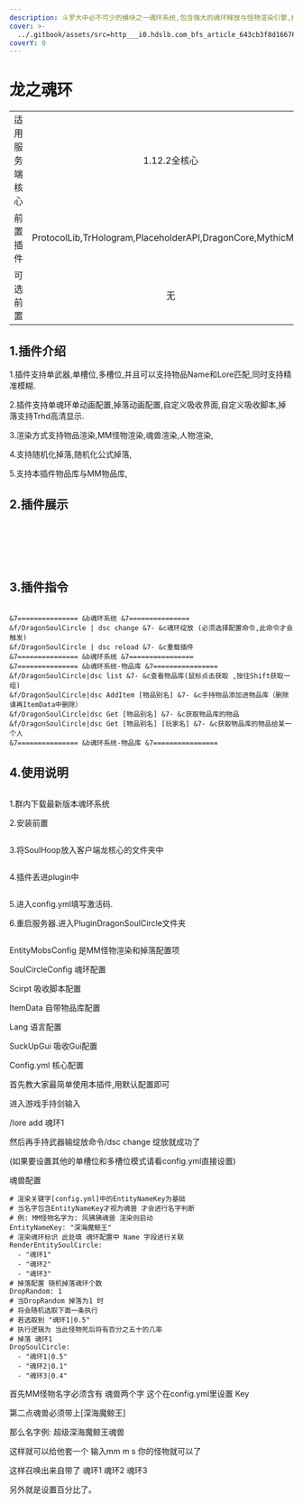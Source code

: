 ```yaml
---
description: 斗罗大中必不可少的模块之一魂环系统,包含强大的魂环释放与怪物渲染引擎,掉落引擎,吸收引擎,可谓是三位一体,极品插件。
cover: >-
  ../.gitbook/assets/src=http___i0.hdslb.com_bfs_article_643cb3f8d166763b7f2ea894adeffe7b93301acb.jpg&refer=http___i0.hdslb.jpg
coverY: 0
---
```


# 龙之魂环

|         |                                                             |
| :-----: | :---------------------------------------------------------: |
| 适用服务端核心 |                          1.12.2全核心                          |
|   前置插件  | ProtocolLib,TrHologram,PlaceholderAPI,DragonCore,MythicMobs |
|   可选前置  |                              无                              |

## 1.插件介绍

1.插件支持单武器,单槽位,多槽位,并且可以支持物品Name和Lore匹配,同时支持精准模糊.

2.插件支持单魂环单动画配置,掉落动画配置,自定义吸收界面,自定义吸收脚本,掉落支持Trhd高清显示.

3.渲染方式支持物品渲染,MM怪物渲染,魂兽渲染,人物渲染,

4.支持随机化掉落,随机化公式掉落,

5.支持本插件物品库与MM物品库,

## 2.插件展示

<figure><img src="../.gitbook/assets/UXD$O)CTS9SR1]{(UU7Y(T8.png" alt=""><figcaption></figcaption></figure>

<figure><img src="../.gitbook/assets/image (5).png" alt=""><figcaption></figcaption></figure>

<figure><img src="../.gitbook/assets/image.png" alt=""><figcaption></figcaption></figure>

<figure><img src="../.gitbook/assets/5RZQ%@J7~}EOX@LOPHJCONV.png" alt=""><figcaption></figcaption></figure>

<figure><img src="../.gitbook/assets/image (28).png" alt=""><figcaption></figcaption></figure>

<figure><img src="../.gitbook/assets/CCI81IB3PTHT[1FRYF6JH)C.png" alt=""><figcaption></figcaption></figure>

## 3.插件指令

```

&7=============== &b魂环系统 &7===============
&f/DragonSoulCircle | dsc change &7- &c魂环绽放 (必须选择配置命令,此命令才会触发)
&f/DragonSoulCircle | dsc reload &7- &c重载插件
&7=============== &b魂环系统 &7================
&7=============== &b魂环系统-物品库 &7================
&f/DragonSoulCircle|dsc list &7- &c查看物品库(鼠标点击获取 ,按住Shift获取一组)
&f/DragonSoulCircle|dsc AddItem [物品别名] &7- &c手持物品添加进物品库（删除请再ItemData中删除）
&f/DragonSoulCircle|dsc Get [物品别名] &7- &c获取物品库的物品
&f/DragonSoulCircle|dsc Get [物品别名] [玩家名] &7- &c获取物品库的物品给某一个人
&7=============== &b魂环系统-物品库 &7================
```

## 4.使用说明

<figure><img src="../.gitbook/assets/image (30).png" alt=""><figcaption></figcaption></figure>

1.群内下载最新版本魂环系统

2.安装前置

<figure><img src="../.gitbook/assets/image (31).png" alt=""><figcaption></figcaption></figure>

3.将SoulHoop放入客户端龙核心的文件夹中

<figure><img src="../.gitbook/assets/image (32).png" alt=""><figcaption></figcaption></figure>

4.插件丢进plugin中

<figure><img src="../.gitbook/assets/image (18).png" alt=""><figcaption></figcaption></figure>

5.进入config.yml填写激活码.

6.重启服务器.进入PluginDragonSoulCircle文件夹

<figure><img src="../.gitbook/assets/image (20).png" alt=""><figcaption></figcaption></figure>

EntityMobsConfig 是MM怪物渲染和掉落配置项

SoulCircleConfig 魂环配置

Scirpt 吸收脚本配置

ItemData 自带物品库配置

Lang 语言配置

SuckUpGui 吸收Gui配置

Config.yml 核心配置

首先教大家最简单使用本插件,用默认配置即可

进入游戏手持剑输入

/lore add 魂环1

然后再手持武器输绽放命令/dsc change 绽放就成功了

(如果要设置其他的单槽位和多槽位模式请看config.yml直接设置)

魂兽配置



```
# 渲染关键字[config.yml]中的EntityNameKey为基础
# 当名字包含EntityNameKey才视为魂兽 才会进行名字判断
# 例: MM怪物名字为: 风狒狒魂兽 渲染则启动
EntityNameKey: "深海魔鲸王"
# 渲染魂环标识 此处填 魂环配置中 Name 字段进行关联
RenderEntitySoulCircle:
  - "魂环1"
  - "魂环2"
  - "魂环3"
# 掉落配置 随机掉落魂环个数
DropRandom: 1
# 当DropRandom 掉落为1 时
# 将会随机选取下面一条执行
# 若选取到 "魂环1|0.5"
# 执行逻辑为 当此怪物死后将有百分之五十的几率
# 掉落 魂环1
DropSoulCircle:
  - "魂环1|0.5"
  - "魂环2|0.1"
  - "魂环3|0.4"
```

&#x20;首先MM怪物名字必须含有 魂兽两个字 这个在config.yml里设置 Key

第二点魂兽必须带上\[深海魔鲸王]

那么名字例: 超级深海魔鲸王魂兽

这样就可以给他套一个 输入mm m s 你的怪物就可以了

这样召唤出来自带了 魂环1 魂环2 魂环3

另外就是设置百分比了。

